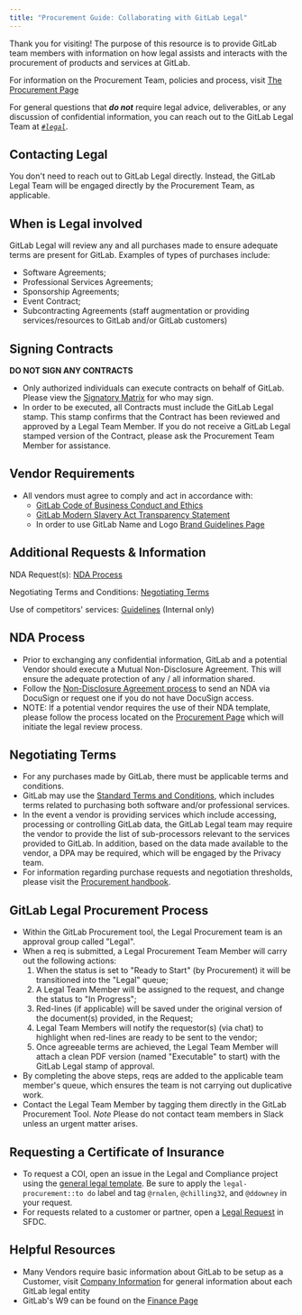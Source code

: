 ```yaml
---
title: "Procurement Guide: Collaborating with GitLab Legal"
---
```


Thank you for visiting! The purpose of this resource is to provide GitLab team members with information on how legal assists and interacts with the procurement of products and services at GitLab.

For information on the Procurement Team, policies and process, visit [The Procurement Page](/handbook/finance/procurement/)

For general questions that ***do not*** require legal advice, deliverables, or any discussion of confidential information, you can reach out to the GitLab Legal Team at *[`#legal`](https://gitlab.slack.com/archives/legal)*.

## Contacting Legal

You don't need to reach out to GitLab Legal directly. Instead, the GitLab Legal Team will be engaged directly by the Procurement Team, as applicable.

## When is Legal involved

GitLab Legal will review any and all purchases made to ensure adequate terms are present for GitLab. Examples of types of purchases include:

- Software Agreements;
- Professional Services Agreements;
- Sponsorship Agreements;
- Event Contract;
- Subcontracting Agreements (staff augmentation or providing services/resources to GitLab and/or GitLab customers)

## Signing Contracts

**DO NOT SIGN ANY CONTRACTS**

- Only authorized individuals can execute contracts on behalf of GitLab. Please view the [Signatory Matrix](/handbook/finance/authorization-matrix/#authorization-matrix) for who may sign.
- In order to be executed, all Contracts must include the GitLab Legal stamp. This stamp confirms that the Contract has been reviewed and approved by a Legal Team Member. If you do not receive a GitLab Legal stamped version of the Contract, please ask the Procurement Team Member for assistance.

## Vendor Requirements

- All vendors must agree to comply and act in accordance with:
    - [GitLab Code of Business Conduct and Ethics](https://ir.gitlab.com/static-files/7d8c7eb3-cb17-4d68-a607-1b7a1fa1c95d)
    - [GitLab Modern Slavery Act Transparency Statement](/handbook/legal/modern-slavery-act-transparency-statement/)
    - In order to use GitLab Name and Logo [Brand Guidelines Page](/handbook/marketing/brand-and-product-marketing/brand/brand-activation/trademark-guidelines/)

## Additional Requests & Information

NDA Request(s): [NDA Process](/handbook/legal/procurement-guide-collaborating-with-gitlab-legal/#nda-process)

Negotiating Terms and Conditions: [Negotiating Terms](/handbook/legal/procurement-guide-collaborating-with-gitlab-legal/#negotiating-terms)

Use of competitors' services: [Guidelines](https://internal.gitlab.com/handbook/legal-and-corporate-affairs/legal-and-compliance/productguidance/?redirected-from=internal-handbook.gitlab.io#guidelines-for-use-of-competitors-services-to-gain-competitive-intelligence) (Internal only)

## NDA Process

- Prior to exchanging any confidential information, GitLab and a potential Vendor should execute a Mutual Non-Disclosure Agreement. This will ensure the adequate protection of any / all information shared.
- Follow the [Non-Disclosure Agreement process](/handbook/legal/NDA/) to send an NDA via DocuSign or request one if you do not have DocuSign access.
- NOTE: If a potential vendor requires the use of their NDA template, please follow the process located on the [Procurement Page](/handbook/finance/procurement/) which will initiate the legal review process.

## Negotiating Terms

- For any purchases made by GitLab, there must be applicable terms and conditions.
- GitLab may use the [Standard Terms and Conditions](/handbook/finance/procurement/vendor-guidelines/#standard-vendor-terms-and-conditions), which includes terms related to purchasing both software and/or professional services.
- In the event a vendor is providing services which include accessing, processing or controlling GitLab data, the GitLab Legal team may require the vendor to provide the list of sub-processors relevant to the services provided to GitLab. In addition, based on the data made available to the vendor, a DPA may be required, which will be engaged by the Privacy team.
- For information regarding purchase requests and negotiation thresholds, please visit the [Procurement handbook](/handbook/finance/procurement/).

## GitLab Legal Procurement Process

- Within the GitLab Procurement tool, the Legal Procurement team is an approval group called "Legal".
- When a req is submitted, a Legal Procurement Team Member will carry out the following actions:
    1. When the status is set to "Ready to Start" (by Procurement) it will be transitioned into the "Legal" queue;
    1. A Legal Team Member will be assigned to the request, and change the status to "In Progress";
    1. Red-lines (if applicable) will be saved under the original version of the document(s) provided, in the Request;
    1. Legal Team Members will notify the requestor(s) (via chat) to highlight when red-lines are ready to be sent to the vendor;
    1. Once agreeable terms are achieved, the Legal Team Member will attach a clean PDF version (named "Executable" to start) with the GitLab Legal stamp of approval.
- By completing the above steps, reqs are added to the applicable team member's queue, which ensures the team is not carrying out duplicative work.
- Contact the Legal Team Member by tagging them directly in the GitLab Procurement Tool. *Note* Please do not contact team members in Slack unless an urgent matter arises.

## Requesting a Certificate of Insurance

- To request a COI, open an issue in the Legal and Compliance project using the [general legal template](https://gitlab.com/gitlab-com/legal-and-compliance/-/issues/new?issuable_template=general-legal-template&_gl=1*1aumr6r*_ga*MTc1Mjg0Mzg3NS4xNjc1NzE0NjA5*_ga_ENFH3X7M5Y*MTY3NjQ4OTU3Ny4xMC4xLjE2NzY0ODk2ODkuMC4wLjA). Be sure to apply the `legal-procurement::to do` label and tag `@rnalen`, `@chilling32`, and `@ddowney` in your request.
- For requests related to a customer or partner, open a [Legal Request](/handbook/legal/customer-negotiations/#how-to-reach-legal) in SFDC.

## Helpful Resources

- Many Vendors require basic information about GitLab to be setup as a Customer, visit [Company Information](https://gitlab.com/gitlab-com/finance/wikis/company-information) for general information about each GitLab legal entity
- GitLab's W9 can be found on the [Finance Page](/handbook/finance/#forms)
